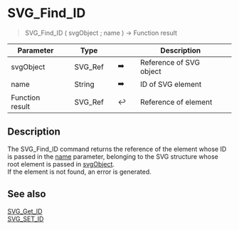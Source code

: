 <!-- Reference := SVG_Find_ID ( svgObject ; ID )
 -> svgObject (Text)
 -> ID (Text)
 <- Reference (Text)-->
# SVG_Find_ID

> SVG_Find_ID ( svgObject ; name ) -> Function result

| Parameter |     | Type |     |     |     | Description |     |
| --- | --- | --- | --- | --- | --- | --- | --- |
| svgObject |     | SVG_Ref |     | ➡️ |     | Reference of SVG object |     |
| name |     | String |     | ➡️ |     | ID of SVG element |     |
| Function result |     | SVG_Ref |     | ↩️ |     | Reference of element |     |

## Description

The SVG_Find_ID command returns the reference of the element whose ID is passed in the [name](# "ID of SVG element") parameter, belonging to the SVG structure whose root element is passed in [svgObject](# "Reference of SVG object").  
If the element is not found, an error is generated.

## See also

[SVG_Get_ID](SVG_Get_ID.md)  
[SVG_SET_ID](SVG_SET_ID.md)
